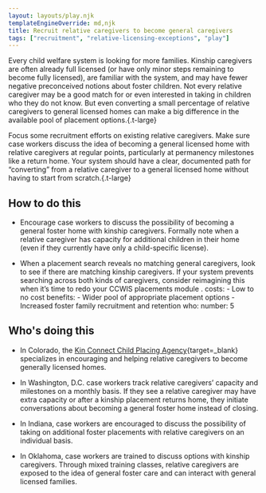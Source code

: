 ```yaml
---
layout: layouts/play.njk
templateEngineOverride: md,njk
title: Recruit relative caregivers to become general caregivers
tags: ["recruitment", "relative-licensing-exceptions", "play"]
---
```


Every child welfare system is looking for more families. Kinship caregivers are often already full licensed (or have only minor steps remaining to become fully licensed), are familiar with the system, and may have fewer negative preconceived notions about foster children. Not every relative caregiver may be a good match for or even interested in taking in children who they do not know. But even converting a small percentage of relative caregivers to general licensed homes can make a big difference in the available pool of placement options.{.t-large}

Focus some recruitment efforts on existing relative caregivers. Make sure case workers discuss the idea of becoming a general licensed home with relative caregivers at regular points, particularly at permanency milestones like a return home. Your system should have a clear, documented path for “converting” from a relative caregiver to a general licensed home without having to start from scratch.{.t-large}

## How to do this

* Encourage case workers to discuss the possibility of becoming a general foster home with kinship caregivers. Formally note when a relative caregiver has capacity for additional children in their home (even if they currently have only a child-specific license).

* When a placement search reveals no matching general caregivers, look to see if there are matching kinship caregivers. If your system prevents searching across both kinds of caregivers, consider reimagining this when it’s time to redo your CCWIS placements module
.
    costs:
      - Low to no cost
    benefits:
      - Wider pool of appropriate placement options
      - Increased foster family recruitment and retention
    who:
      number: 5

## Who's doing this

* In Colorado, the [Kin Connect Child Placing Agency](https://kinconnect.org/){target=_blank} specializes in encouraging and helping relative caregivers to become generally licensed homes.

* In Washington, D.C. case workers track relative caregivers’ capacity and milestones on a monthly basis. If they see a relative caregiver may have extra capacity or after a kinship placement returns home, they initiate conversations about becoming a general foster home instead of closing.

* In Indiana, case workers are encouraged to discuss the possibility of taking on additional foster placements with relative caregivers on an individual basis.

* In Oklahoma, case workers are trained to discuss options with kinship caregivers. Through mixed training classes, relative caregivers are exposed to the idea of general foster care and can interact with general licensed families.